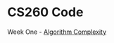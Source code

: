 # CS260 Code
Week One - [Algorithm Complexity](https://github.com/francisdaid/cs260Code/tree/master/Week01)
